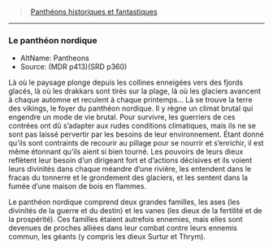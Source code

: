 ﻿> [Panthéons historiques et fantastiques](hd_pantheons.md)

---

### Le panthéon nordique

- AltName: Pantheons 
- Source: (MDR p413)(SRD p360)

Là où le paysage plonge depuis les collines enneigées vers des fjords glacés, là où les drakkars sont tirés sur la plage, là où les glaciers avancent à chaque automne et reculent à chaque printemps… Là se trouve la terre des vikings, le foyer du panthéon nordique. Il y règne un climat brutal qui engendre un mode de vie brutal. Pour survivre, les guerriers de ces contrées ont dû s’adapter aux rudes conditions climatiques, mais ils ne se sont pas laissé pervertir par les besoins de leur environnement. Étant donné qu’ils sont contraints de recourir au pillage pour se nourrir et s’enrichir, il est même étonnant qu’ils aient si bien tourné. Les pouvoirs de leurs dieux reflètent leur besoin d’un dirigeant fort et d’actions décisives et ils voient leurs divinités dans chaque méandre d’une rivière, les entendent dans le fracas du tonnerre et le grondement des glaciers, et les sentent dans la fumée d’une maison de bois en flammes.

Le panthéon nordique comprend deux grandes familles, les ases (les divinités de la guerre et du destin) et les vanes (les dieux de la fertilité et de la prospérité). Ces familles étaient autrefois ennemies, mais elles sont devenues de proches alliées dans leur combat contre leurs ennemis commun, les géants (y compris les dieux Surtur et Thrym).

